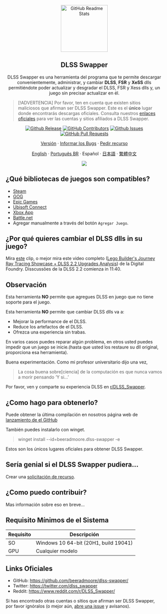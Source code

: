 <p align="center">
 <img width="150px" src="https://beeradmoore.github.io/dlss-swapper/logo_250.png" align="center" alt="GitHub Readme Stats" />
 <h2 align="center">DLSS Swapper
</h2>
 <p align="center">DLSS Swapper es una herramienta del programa que te permite descargar convenientemente, administrar, y cambiar <strong>DLSS</strong>, <strong>FSR</strong> y <strong>XeSS</strong> dlls permitiéndote poder actualizar y desgradar el DLSS, FSR y Xess dlls y, un juego sin precisar actualizar en él.</p>
</p>

> [!ADVERTENCIA]
> Por favor, ten en cuenta que existen sitios maliciosos que afirman ser DLSS Swapper. Este es el **único** lugar donde encontrarás descargas oficiales. Consulta nuestros [enlaces oficiales](#enlaces-oficiales) para ver las cuentas y sitios afiliados a DLSS Swapper.

<p align="center">
    <a href="https://github.com/beeradmoore/dlss-swapper/releases"><img alt="Github Release" src="https://img.shields.io/github/v/release/beeradmoore/dlss-swapper" /></a>
    <a href="https://github.com/beeradmoore/dlss-swapper/graphs/contributors"><img alt="GitHub Contributors" src="https://img.shields.io/github/contributors/beeradmoore/dlss-swapper" /></a>
    <a href="https://github.com/beeradmoore/dlss-swapper/issues"><img alt="Github Issues" src="https://img.shields.io/github/issues/beeradmoore/dlss-swapper?color=0088ff" /></a>
    <a href="https://github.com/beeradmoore/dlss-swapper/pulls"><img alt="GitHub Pull Requests" src="https://img.shields.io/github/issues-pr/beeradmoore/dlss-swapper?color=0088ff" /></a>
</p>

<p align="center">
    <a href="https://github.com/beeradmoore/dlss-swapper/releases">Versión</a>
    ·
    <a href="https://github.com/beeradmoore/dlss-swapper/issues/new?template=bug_report.yml">Informar los Bugs</a>
    ·
    <a href="https://github.com/beeradmoore/dlss-swapper/issues/new?template=feature_request.yml">Pedir recurso</a>
</p>

<p align="center">
    <a href="../../README.md">English</a>
    ·
    <a href="./readme_pt-BR.md">Português BR</a>
    ·
    Español
    ·
    <a href="./readme_ja-JP.md">日本語</a>
    ·
    <a href="./readme_zh-TW.md">繁體中文</a>
</p>

<p align="center">
    <img src="https://beeradmoore.github.io/dlss-swapper/images/usage/usage_4.gif" />
</p>

## ¿Qué bibliotecas de juegos son compatibles?

- [Steam](https://store.steampowered.com/)
- [GOG](https://www.gog.com/en/)
- [Epic Games](https://store.epicgames.com/)
- [Ubisoft Connect](https://www.ubisoft.com/)
- [Xbox App](https://www.xbox.com/)
- [Battle.net](https://shop.battle.net/)
- Agregar manualmente a través del botón `Agregar Juego`.

## ¿Por qué quieres cambiar el DLSS dlls in su juego?

Mira [este](https://youtube.com/clip/UgzYyeox3s7jFJZAvYF4AaABCQ) clip, o mejor mira este video completo ([Lego Builder's Journey Ray Tracing Showcase + DLSS 2.2 Upgrades Analysis](https://www.youtube.com/watch?v=dtbqJXb1UDw)) de la Digital Foundry. Disscussões de la DLSS 2.2 comienza in 11:40.

## Observación

Esta herramienta **NO** permite que agregues DLSS en juego que no tiene soporte para el juego.

Esta herramienta **NO** permite que cambiar DLSS dlls va a:

- Mejorar la performance de el DLSS.
- Reduce los artefactos de el DLSS.
- Ofrezca una experiencia sin trabas.

En varios casos puedes reparar algún problema, en otros usted puedes impedir que un juego se inicie.(hasta que usted los restaure su dll original, proporciona esa herramienta).

Buena experimentación. Como mi profesor universitario dijo una vez,

> La cosa buena sobre[ciencia] de la computación es que nunca vamos a morir pensando ‘Y si…’

Por favor, ven y comparte su experiencia DLSS en [r/DLSS_Swapper](https://www.reddit.com/r/DLSS_Swapper/).

## ¿Como hago para obtenerlo?

Puede obtener la última compilación en nosotros página web de [lanzamiento de el GitHub](https://github.com/beeradmoore/dlss-swapper/releases)

También puedes instalarlo con winget.

> winget install --id=beeradmoore.dlss-swapper -e

Estos son los únicos lugares oficiales para obtener DLSS Swapper.

## Sería genial si el DLSS Swapper pudiera…

Crear una [solicitación de recurso](https://github.com/beeradmoore/dlss-swapper/issues/new?template=feature_request.yml).

## ¿Como puedo contribuir?

Mas información sobre eso en breve…

## Requisito Mínimos de el Sistema

| Requisito | Descripción                           |
| --------- | ------------------------------------- |
| SO        | Windows 10 64-bit (20H1, build 19041) |
| GPU       | Cualquier modelo                      |

## Links Oficiales

- GitHub: https://github.com/beeradmoore/dlss-swapper/
- Twitter: https://twitter.com/dlss_swapper
- Reddit: https://www.reddit.com/r/DLSS_Swapper/

Si has encontrado otras cuentas o sitios que afirman ser DLSS Swapper, por favor ignóralos (o mejor aún, [abre una issue](https://github.com/beeradmoore/dlss-swapper/issues/new?template=other_issue.yml) y avísanos).
